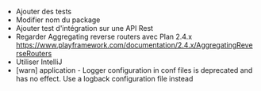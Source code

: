 - Ajouter des tests
- Modifier nom du package 
- Ajouter test d'intégration sur une API Rest
- Regarder Aggregating reverse routers avec Plan 2.4.x
https://www.playframework.com/documentation/2.4.x/AggregatingReverseRouters
- Utiliser IntelliJ
- [warn] application - Logger configuration in conf files is deprecated and has no effect. Use a logback configuration file instead
